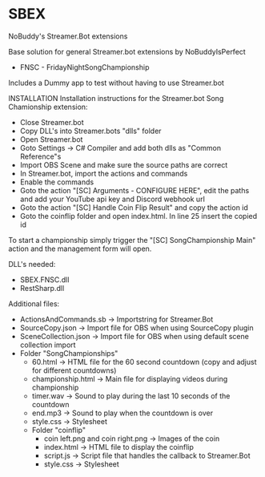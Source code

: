 # SBEX
NoBuddy's Streamer.Bot extensions

Base solution for general Streamer.bot extensions by NoBuddyIsPerfect

- FNSC - FridayNightSongChampionship

Includes a Dummy app to test without having to use Streamer.bot


INSTALLATION
Installation instructions for the Streamer.bot Song Chamionship extension:

- Close Streamer.bot
- Copy DLL's into Streamer.bots "dlls" folder
- Open Streamer.bot
- Goto Settings -> C# Compiler and add both dlls as "Common Reference"s
- Import OBS Scene and make sure the source paths are correct
- In Streamer.bot, import the actions and commands
- Enable the commands
- Goto the action "[SC] Arguments - CONFIGURE HERE", edit the paths and add your YouTube api key and Discord webhook url
- Goto the action "[SC] Handle Coin Flip Result" and copy the action id
- Goto the coinflip folder and open index.html. In line 25 insert the copied id

To start a championship simply trigger the "[SC] SongChampionship Main" action and the management form will open.


DLL's needed:
- SBEX.FNSC.dll
- RestSharp.dll

Additional files:
- ActionsAndCommands.sb -> Importstring for Streamer.Bot
- SourceCopy.json -> Import file for OBS when using SourceCopy plugin
- SceneCollection.json -> Import file for OBS when using default scene collection import
- Folder "SongChampionships"
  - 60.html -> HTML file for the 60 second countdown (copy and adjust for different countdowns)
  - championship.html -> Main file for displaying videos during championship
  - timer.wav -> Sound to play during the last 10 seconds of the countdown
  - end.mp3 -> Sound to play when the countdown is over
  - style.css -> Stylesheet
  - Folder "coinflip"
    - coin left.png and coin right.png -> Images of the coin
    - index.html -> HTML file to display the coinflip
    - script.js -> Script file that handles the callback to Streamer.Bot
    - style.css -> Stylesheet
